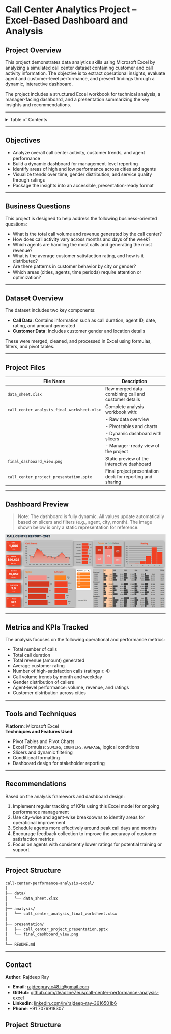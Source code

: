 # Call Center Analytics Project – Excel-Based Dashboard and Analysis

## Project Overview

This project demonstrates data analytics skills using Microsoft Excel by analyzing a simulated call center dataset containing customer and call activity information. The objective is to extract operational insights, evaluate agent and customer-level performance, and present findings through a dynamic, interactive dashboard.

The project includes a structured Excel workbook for technical analysis, a manager-facing dashboard, and a presentation summarizing the key insights and recommendations.

---

<details>
<summary>Table of Contents</summary>

- [Objectives](#objectives)
- [Business Questions](#business-questions)
- [Dataset Overview](#dataset-overview)
- [Project Files](#project-files)
- [Dashboard Preview](#dashboard-preview)
- [Metrics and KPIs Tracked](#metrics-and-kpis-tracked)
- [Tools and Techniques](#tools-and-techniques)
- [Recommendations](#recommendations)
- [Project Structure](#project-structure)
- [Contact](#contact)
</details>

---

## Objectives

- Analyze overall call center activity, customer trends, and agent performance
- Build a dynamic dashboard for management-level reporting
- Identify areas of high and low performance across cities and agents
- Visualize trends over time, gender distribution, and service quality through ratings
- Package the insights into an accessible, presentation-ready format

---

## Business Questions

This project is designed to help address the following business-oriented questions:

- What is the total call volume and revenue generated by the call center?
- How does call activity vary across months and days of the week?
- Which agents are handling the most calls and generating the most revenue?
- What is the average customer satisfaction rating, and how is it distributed?
- Are there patterns in customer behavior by city or gender?
- Which areas (cities, agents, time periods) require attention or optimization?

---

## Dataset Overview

The dataset includes two key components:

- **Call Data**: Contains information such as call duration, agent ID, date, rating, and amount generated
- **Customer Data**: Includes customer gender and location details

These were merged, cleaned, and processed in Excel using formulas, filters, and pivot tables.

---

## Project Files

| File Name                                      | Description                                                                 |
|-----------------------------------------------|-----------------------------------------------------------------------------|
| `data_sheet.xlsx`                              | Raw merged data combining call and customer details                        |
| `call_center_analysis_final_worksheet.xlsx`    | Complete analysis workbook with:                                           |
|                                               | - Raw data overview                                                        |
|                                               | - Pivot tables and charts                                                  |
|                                               | - Dynamic dashboard with slicers                                           |
|                                               | - Manager-ready view of the project                                        |
| `final_dashboard_view.png`                    | Static preview of the interactive dashboard                                |
| `call_center_project_presentation.pptx`        | Final project presentation deck for reporting and sharing                  |

---

## Dashboard Preview

> Note: The dashboard is fully dynamic. All values update automatically based on slicers and filters (e.g., agent, city, month). The image shown below is only a static representation for reference.

![Call Center Dashboard](presentation/final_dashboard_view.png)

---

## Metrics and KPIs Tracked

The analysis focuses on the following operational and performance metrics:

- Total number of calls
- Total call duration
- Total revenue (amount) generated
- Average customer rating
- Number of high-satisfaction calls (ratings ≥ 4)
- Call volume trends by month and weekday
- Gender distribution of callers
- Agent-level performance: volume, revenue, and ratings
- Customer distribution across cities

---

## Tools and Techniques

**Platform**: Microsoft Excel  
**Techniques and Features Used**:
- Pivot Tables and Pivot Charts
- Excel Formulas: `SUMIFS`, `COUNTIFS`, `AVERAGE`, logical conditions
- Slicers and dynamic filtering
- Conditional formatting
- Dashboard design for stakeholder reporting

---

## Recommendations

Based on the analysis framework and dashboard design:

1. Implement regular tracking of KPIs using this Excel model for ongoing performance management
2. Use city-wise and agent-wise breakdowns to identify areas for operational improvement
3. Schedule agents more effectively around peak call days and months
4. Encourage feedback collection to improve the accuracy of customer satisfaction metrics
5. Focus on agents with consistently lower ratings for potential training or support

---

## Project Structure

```
call-center-performance-analysis-excel/
│
├── data/
│   └── data_sheet.xlsx
│
├── analysis/
│   └── call_center_analysis_final_worksheet.xlsx
│
├── presentation/
│   ├── call_center_project_presentation.pptx
│   └── final_dashboard_view.png
│
└── README.md
```


---

## Contact

**Author**: Rajdeep Ray  
- **Email**: rajdeepray.c48.it@gmail.com  
- **GitHub**: [github.com/deadlineZeus/call-center-performance-analysis-excel](https://github.com/deadlineZeus/call-center-performance-analysis-excel)  
- **LinkedIn**: [linkedin.com/in/rajdeep-ray-3616501b6](https://www.linkedin.com/in/rajdeep-ray-3616501b6/)  
- **Phone**: +91 7076918307

## Project Structure

